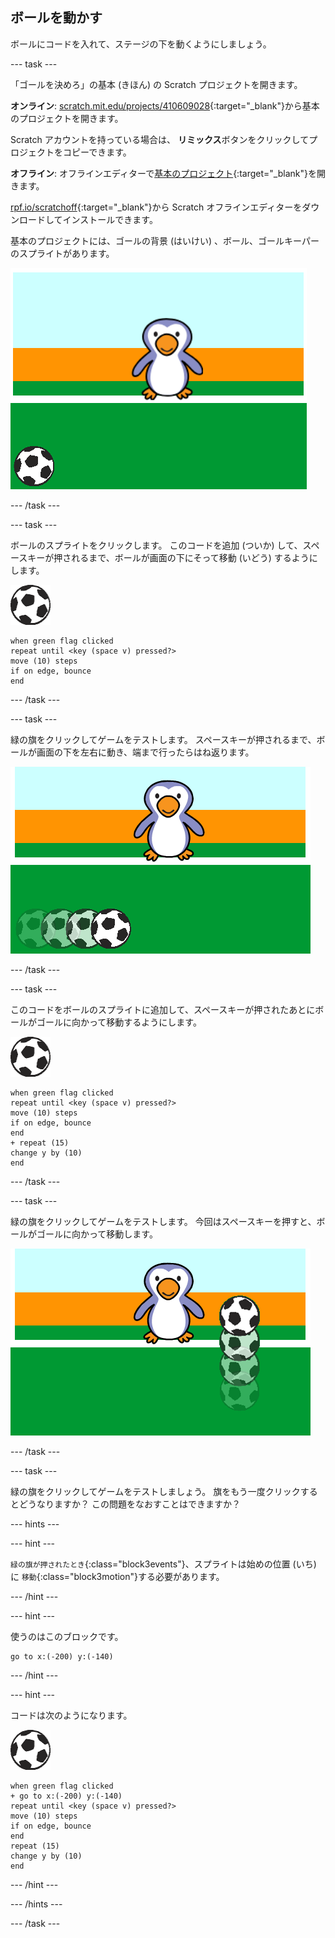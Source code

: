 ## ボールを動かす

ボールにコードを入れて、ステージの下を動くようにしましょう。

--- task ---

「ゴールを決めろ」の基本 (きほん) の Scratch プロジェクトを開きます。

**オンライン**: [scratch.mit.edu/projects/410609028](https://scratch.mit.edu/projects/410609028){:target="_blank"}から基本のプロジェクトを開きます。

Scratch アカウントを持っている場合は、 **リミックス**ボタンをクリックしてプロジェクトをコピーできます。

**オフライン**: オフラインエディターで[基本のプロジェクト](http://rpf.io/p/ja-JP/beat-the-goalie-go){:target="_blank"}を開きます。

[rpf.io/scratchoff](http://rpf.io/scratchoff){:target="_blank"}から Scratch オフラインエディターをダウンロードしてインストールできます。

基本のプロジェクトには、ゴールの背景 (はいけい) 、ボール、ゴールキーパーのスプライトがあります。

![基本のプロジェクト](images/goalie-starter.png)

--- /task ---

--- task ---

ボールのスプライトをクリックします。 このコードを追加 (ついか) して、スペースキーが押されるまで、ボールが画面の下にそって移動 (いどう) するようにします。

![ボールのスプライト](images/football-sprite.png)

```blocks3
when green flag clicked
repeat until <key (space v) pressed?>
move (10) steps
if on edge, bounce
end
```

--- /task ---

--- task ---

緑の旗をクリックしてゲームをテストします。 スペースキーが押されるまで、ボールが画面の下を左右に動き、端まで行ったらはね返ります。

![スクリーンショット](images/goalie-football-move-test.png)

--- /task ---

--- task ---

このコードをボールのスプライトに追加して、スペースキーが押されたあとにボールがゴールに向かって移動するようにします。

![ボールのスプライト](images/football-sprite.png)

```blocks3
when green flag clicked
repeat until <key (space v) pressed?>
move (10) steps
if on edge, bounce
end
+ repeat (15)
change y by (10)
end
```

--- /task ---

--- task ---

緑の旗をクリックしてゲームをテストします。 今回はスペースキーを押すと、ボールがゴールに向かって移動します。

![スクリーンショット](images/goalie-football-ypos-test.png)

--- /task ---

--- task ---

緑の旗をクリックしてゲームをテストしましょう。 旗をもう一度クリックするとどうなりますか？ この問題をなおすことはできますか？

--- hints ---


--- hint ---

`緑の旗が押されたとき`{:class="block3events"}、スプライトは始めの位置 (いち) に `移動`{:class="block3motion"}する必要があります。

--- /hint ---

--- hint ---

使うのはこのブロックです。

```blocks3
go to x:(-200) y:(-140)
```

--- /hint ---

--- hint ---

コードは次のようになります。

![ボールのスプライト](images/football-sprite.png)

```blocks3
when green flag clicked
+ go to x:(-200) y:(-140)
repeat until <key (space v) pressed?>
move (10) steps
if on edge, bounce
end
repeat (15)
change y by (10)
end
```

--- /hint ---

--- /hints ---

--- /task ---


